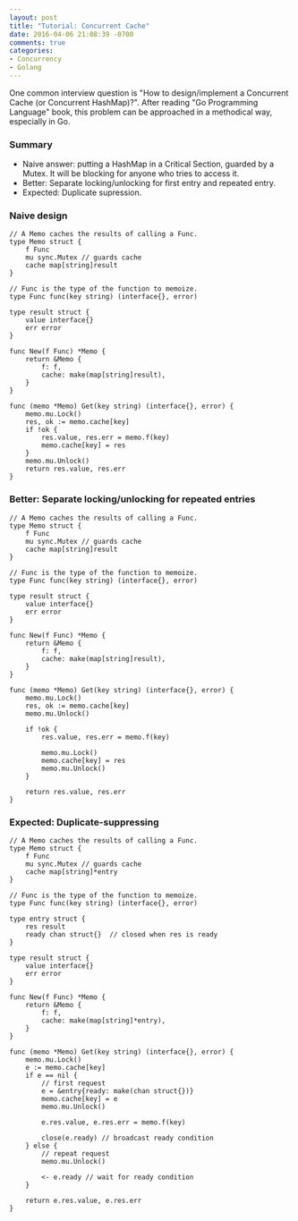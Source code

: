 ```yaml
---
layout: post
title: "Tutorial: Concurrent Cache"
date: 2016-04-06 21:08:39 -0700
comments: true
categories: 
- Concurrency
- Golang
---
```


One common interview question is "How to design/implement a Concurrent Cache (or Concurrent HashMap)?".
After reading "Go Programming Language" book, this problem can be approached in a methodical way, especially in Go. 

<!--more-->

### Summary

* Naive answer: putting a HashMap in a Critical Section, guarded by a Mutex. It will be blocking for anyone who tries to access it.
* Better: Separate locking/unlocking for first entry and repeated entry.
* Expected: Duplicate supression.

### Naive design

```golang
// A Memo caches the results of calling a Func.
type Memo struct {
	f Func
	mu sync.Mutex // guards cache
	cache map[string]result
}

// Func is the type of the function to memoize.
type Func func(key string) (interface{}, error)

type result struct {
	value interface{}
	err error
}

func New(f Func) *Memo {
	return &Memo {
		f: f,
		cache: make(map[string]result),
	}
}

func (memo *Memo) Get(key string) (interface{}, error) {
	memo.mu.Lock()
	res, ok := memo.cache[key]
	if !ok {
		res.value, res.err = memo.f(key)
		memo.cache[key] = res
	}
	memo.mu.Unlock()
	return res.value, res.err
}
```

### Better: Separate locking/unlocking for repeated entries

```golang
// A Memo caches the results of calling a Func.
type Memo struct {
	f Func
	mu sync.Mutex // guards cache
	cache map[string]result
}

// Func is the type of the function to memoize.
type Func func(key string) (interface{}, error)

type result struct {
	value interface{}
	err error
}

func New(f Func) *Memo {
	return &Memo {
		f: f,
		cache: make(map[string]result),
	}
}

func (memo *Memo) Get(key string) (interface{}, error) {
	memo.mu.Lock()
	res, ok := memo.cache[key]
	memo.mu.Unlock()

	if !ok {
		res.value, res.err = memo.f(key)

		memo.mu.Lock()
		memo.cache[key] = res
		memo.mu.Unlock()
	}

	return res.value, res.err
}
```

### Expected: Duplicate-suppressing

```golang
// A Memo caches the results of calling a Func.
type Memo struct {
	f Func
	mu sync.Mutex // guards cache
	cache map[string]*entry
}

// Func is the type of the function to memoize.
type Func func(key string) (interface{}, error)

type entry struct {
	res result
	ready chan struct{}  // closed when res is ready
}

type result struct {
	value interface{}
	err error
}

func New(f Func) *Memo {
	return &Memo {
		f: f,
		cache: make(map[string]*entry),
	}
}

func (memo *Memo) Get(key string) (interface{}, error) {
	memo.mu.Lock()
	e := memo.cache[key]
	if e == nil {
		// first request
		e = &entry{ready: make(chan struct{})}
		memo.cache[key] = e
		memo.mu.Unlock()

		e.res.value, e.res.err = memo.f(key)

		close(e.ready) // broadcast ready condition
	} else {
		// repeat request
		memo.mu.Unlock()

		<- e.ready // wait for ready condition
	}

	return e.res.value, e.res.err
}
```
